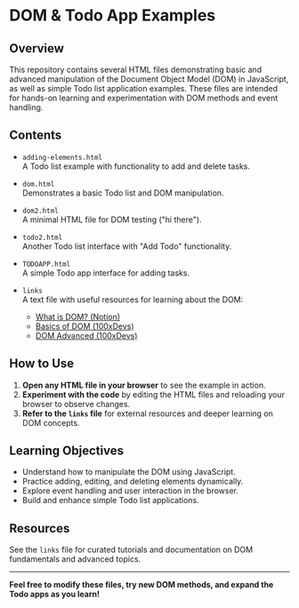 
# DOM & Todo App Examples

## Overview

This repository contains several HTML files demonstrating basic and advanced manipulation of the Document Object Model (DOM) in JavaScript, as well as simple Todo list application examples. These files are intended for hands-on learning and experimentation with DOM methods and event handling.

## Contents


- `adding-elements.html`  
  A Todo list example with functionality to add and delete tasks.

- `dom.html`  
  Demonstrates a basic Todo list and DOM manipulation.

- `dom2.html`  
  A minimal HTML file for DOM testing ("hi there").

- `todo2.html`  
  Another Todo list interface with "Add Todo" functionality.

- `TODOAPP.html`  
  A simple Todo app interface for adding tasks.

- `links`  
  A text file with useful resources for learning about the DOM:
    - [What is DOM? (Notion)](https://petal-estimate-4e9.notion.site/What-is-DOM-1c149bdbc15a433cace6c50d536725a0)
    - [Basics of DOM (100xDevs)](https://projects.100xdevs.com/tracks/dom-1/Basics-of-DOM-1)
    - [DOM Advanced (100xDevs)](https://projects.100xdevs.com/tracks/dom-2/DOM-Part-2--1)

## How to Use

1. **Open any HTML file in your browser** to see the example in action.
2. **Experiment with the code** by editing the HTML files and reloading your browser to observe changes.
3. **Refer to the `links` file** for external resources and deeper learning on DOM concepts.

## Learning Objectives

- Understand how to manipulate the DOM using JavaScript.
- Practice adding, editing, and deleting elements dynamically.
- Explore event handling and user interaction in the browser.
- Build and enhance simple Todo list applications.

## Resources

See the `links` file for curated tutorials and documentation on DOM fundamentals and advanced topics.

---

**Feel free to modify these files, try new DOM methods, and expand the Todo apps as you learn!**
